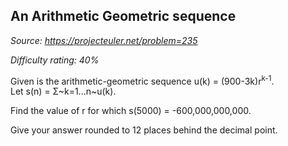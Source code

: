 An Arithmetic Geometric sequence
--------------------------------

*Source: https://projecteuler.net/problem=235*


*Difficulty rating: 40%*

Given is the arithmetic-geometric sequence u(k) = (900-3k)r<sup>k-1</sup>.\
 Let s(n) = Σ~k=1...n~u(k).

Find the value of r for which s(5000) = -600,000,000,000.

Give your answer rounded to 12 places behind the decimal point.
